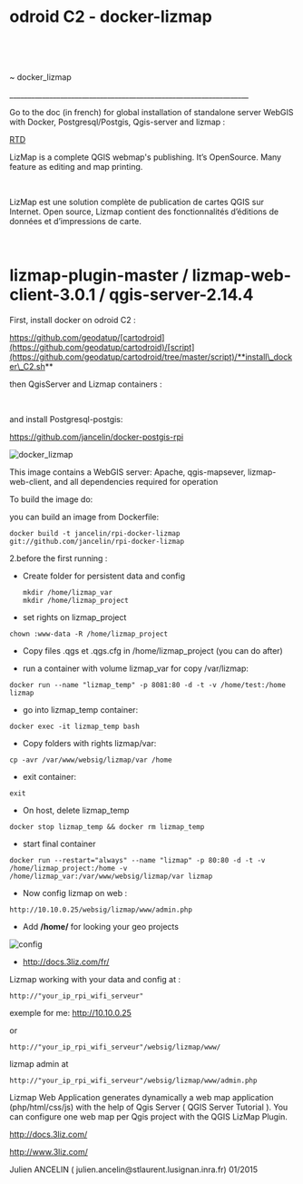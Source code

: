 odroid C2 - docker-lizmap
=========================

 

 

~   docker\_lizmap

\_\_\_\_\_\_\_\_\_\_\_\_\_\_\_\_\_\_\_\_\_\_\_\_\_\_\_\_\_\_\_\_\_\_\_\_\_\_\_\_\_\_\_\_\_\_\_\_\_\_\_\_\_\_\_\_\_\_\_\_\_\_\_\_\_\_

Go to the doc (in french) for global installation of standalone server WebGIS
with Docker, Postgresql/Postgis, Qgis-server and lizmap :

[RTD](http://cartodroid.readthedocs.io/en/latest/)

LizMap is a complete QGIS webmap's publishing. It’s OpenSource. Many feature as
editing and map printing.

 

LizMap est une solution complète de publication de cartes QGIS sur Internet.
Open source, Lizmap contient des fonctionnalités d’éditions de données et
d’impressions de carte.

 

lizmap-plugin-master / lizmap-web-client-3.0.1 / qgis-server-2.14.4
===================================================================

First, install docker on odroid C2 :

https://github.com/geodatup/[cartodroid](https://github.com/geodatup/cartodroid)/[script](https://github.com/geodatup/cartodroid/tree/master/script)/**install\_docker\_C2.sh**

then QgisServer and Lizmap containers :

 

and install Postgresql-postgis:

https://github.com/jancelin/docker-postgis-rpi

![docker\_lizmap](https://cloud.githubusercontent.com/assets/6421175/12889497/6c3a926e-ce7f-11e5-8391-de6b205307e2.png)

This image contains a WebGIS server: Apache, qgis-mapsever, lizmap-web-client,
and all dependencies required for operation

To build the image do:

you can build an image from Dockerfile:

~~~~~~~~~~~~~~~~~~~~~~~~~~~~~~~~~~~~~~~~~~~~~~~~~~~~~~~~~~~~~~~~~~~~~~~~~~~~~~~~
docker build -t jancelin/rpi-docker-lizmap git://github.com/jancelin/rpi-docker-lizmap
~~~~~~~~~~~~~~~~~~~~~~~~~~~~~~~~~~~~~~~~~~~~~~~~~~~~~~~~~~~~~~~~~~~~~~~~~~~~~~~~

2.before the first running :

-   Create folder for persistent data and config

    ~~~~~~~~~~~~~~~~~~~~~~~~~~~~~~~~~~~~~~~~~~~~~~~~~~~~~~~~~~~~~~~~~~~~~~~~~~~~
    mkdir /home/lizmap_var
    mkdir /home/lizmap_project 
    ~~~~~~~~~~~~~~~~~~~~~~~~~~~~~~~~~~~~~~~~~~~~~~~~~~~~~~~~~~~~~~~~~~~~~~~~~~~~

-   set rights on lizmap\_project

~~~~~~~~~~~~~~~~~~~~~~~~~~~~~~~~~~~~~~~~~~~~~~~~~~~~~~~~~~~~~~~~~~~~~~~~~~~~~~~~
chown :www-data -R /home/lizmap_project
~~~~~~~~~~~~~~~~~~~~~~~~~~~~~~~~~~~~~~~~~~~~~~~~~~~~~~~~~~~~~~~~~~~~~~~~~~~~~~~~

-   Copy files .qgs et .qgs.cfg in /home/lizmap\_project (you can do after)

-   run a container with volume lizmap\_var for copy /var/lizmap:

~~~~~~~~~~~~~~~~~~~~~~~~~~~~~~~~~~~~~~~~~~~~~~~~~~~~~~~~~~~~~~~~~~~~~~~~~~~~~~~~
docker run --name "lizmap_temp" -p 8081:80 -d -t -v /home/test:/home lizmap
~~~~~~~~~~~~~~~~~~~~~~~~~~~~~~~~~~~~~~~~~~~~~~~~~~~~~~~~~~~~~~~~~~~~~~~~~~~~~~~~

-   go into lizmap\_temp container:

`docker exec -it lizmap_temp bash`

-   Copy folders with rights lizmap/var:

`cp -avr /var/www/websig/lizmap/var /home`

-   exit container:

`exit`

-   On host, delete lizmap\_temp

`docker stop lizmap_temp && docker rm lizmap_temp`

-   start final container

`docker run --restart="always" --name "lizmap" -p 80:80 -d -t -v
/home/lizmap_project:/home -v /home/lizmap_var:/var/www/websig/lizmap/var
lizmap`

-   Now config lizmap on web :

~~~~~~~~~~~~~~~~~~~~~~~~~~~~~~~~~~~~~~~~~~~~~~~~~~~~~~~~~~~~~~~~~~~~~~~~~~~~~~~~
http://10.10.0.25/websig/lizmap/www/admin.php
~~~~~~~~~~~~~~~~~~~~~~~~~~~~~~~~~~~~~~~~~~~~~~~~~~~~~~~~~~~~~~~~~~~~~~~~~~~~~~~~

-   Add **/home/** for looking your geo projects

![config](https://cloud.githubusercontent.com/assets/6421175/11306233/e945f342-8fb0-11e5-9906-4010b9398ef1.png)

-   http://docs.3liz.com/fr/

Lizmap working with your data and config at :

~~~~~~~~~~~~~~~~~~~~~~~~~~~~~~~~~~~~~~~~~~~~~~~~~~~~~~~~~~~~~~~~~~~~~~~~~~~~~~~~
http://"your_ip_rpi_wifi_serveur"
~~~~~~~~~~~~~~~~~~~~~~~~~~~~~~~~~~~~~~~~~~~~~~~~~~~~~~~~~~~~~~~~~~~~~~~~~~~~~~~~

exemple for me: http://10.10.0.25

or

~~~~~~~~~~~~~~~~~~~~~~~~~~~~~~~~~~~~~~~~~~~~~~~~~~~~~~~~~~~~~~~~~~~~~~~~~~~~~~~~
http://"your_ip_rpi_wifi_serveur"/websig/lizmap/www/
~~~~~~~~~~~~~~~~~~~~~~~~~~~~~~~~~~~~~~~~~~~~~~~~~~~~~~~~~~~~~~~~~~~~~~~~~~~~~~~~

lizmap admin at

~~~~~~~~~~~~~~~~~~~~~~~~~~~~~~~~~~~~~~~~~~~~~~~~~~~~~~~~~~~~~~~~~~~~~~~~~~~~~~~~
http://"your_ip_rpi_wifi_serveur"/websig/lizmap/www/admin.php
~~~~~~~~~~~~~~~~~~~~~~~~~~~~~~~~~~~~~~~~~~~~~~~~~~~~~~~~~~~~~~~~~~~~~~~~~~~~~~~~

Lizmap Web Application generates dynamically a web map application
(php/html/css/js) with the help of Qgis Server ( QGIS Server Tutorial ). You can
configure one web map per Qgis project with the QGIS LizMap Plugin.

http://docs.3liz.com/

http://www.3liz.com/

Julien ANCELIN ( julien.ancelin\@stlaurent.lusignan.inra.fr) 01/2015

